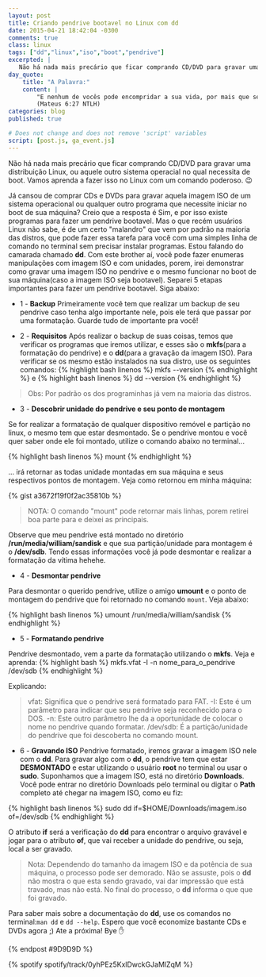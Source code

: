 ```yaml
---
layout: post
title: Criando pendrive bootavel no Linux com dd
date: 2015-04-21 18:42:04 -0300
comments: true
class: linux
tags: ["dd","linux","iso","boot","pendrive"]
excerpted: |
   Não há nada mais precário que ficar comprando CD/DVD para gravar uma distribuição Linux, ou aquele outro sistema operacial no qual necessita de boot. Vamos aprenda a fazer isso no Linux com um comando poderoso.
day_quote:
    title: "A Palavra:"
    content: |
        "E nenhum de vocês pode encompridar a sua vida, por mais que se preocupe com isso." <br>
        (Mateus 6:27 NTLH)
categories: blog
published: true

# Does not change and does not remove 'script' variables
script: [post.js, ga_event.js]
---
```


Não há nada mais precário que ficar comprando CD/DVD para gravar uma distribuição Linux, ou aquele outro sistema operacial no qual necessita de boot. Vamos aprenda a fazer isso no Linux com um comando poderoso. :wink:

Já cansou de comprar CDs e DVDs para gravar aquela imagem ISO de um sistema operacional ou qualquer outro programa que necessite iniciar no boot de sua máquina? Creio que a resposta é Sim, e por isso existe programas para fazer um pendrive bootavel. Mas o que recém usuários Linux não sabe, é de um certo "malandro" que vem por padrão na maioria das distros, que pode fazer essa tarefa para você com uma simples linha de comando no terminal sem precisar instalar programas. Estou falando do camarada chamado **dd**. Com este brother aí, você pode fazer enumeras manipulações com imagem ISO e com unidades, porem, irei demonstrar como gravar uma imagem ISO no pendrive e o mesmo funcionar no boot de sua máquina(caso a imagem ISO seja bootavel). Separei 5 etapas importantes para fazer um pendrive bootavel. Siga abaixo:


* 1 - **Backup**
Primeiramente você tem que realizar um backup de seu pendrive caso tenha algo importante nele, pois ele terá que passar por uma formatação. Guarde tudo de importante pra você!

* 2 - **Requisitos**
Após realizar o backup de suas coisas, temos que verificar os programas que iremos utilizar, e esses são o **mkfs**(para a formatação do pendrive) e o **dd**(para a gravação da imagem ISO). Para verificar se os mesmo estão instalados na sua distro, use os seguintes comandos:
{% highlight bash linenos %}
mkfs --version
{% endhighlight %}
e
{% highlight bash linenos %}
dd --version
{% endhighlight %}

> Obs: Por padrão os dos programinhas já vem na maioria das distros.

* 3 - **Descobrir unidade do pendrive e seu ponto de montagem**

Se for realizar a formatação de qualquer dispositivo remóvel e partição no linux, o mesmo tem que estar desmontado. Se o pendrive montou e você quer saber onde ele foi montado, utilize o comando abaixo no terminal...

{% highlight bash linenos %}
mount
{% endhighlight %}

... irá retornar as todas unidade montadas em sua máquina e seus respectivos pontos de montagem. Veja como retornou em minha máquina:

{% gist a3672f19f0f2ac35810b %}

> NOTA: O comando "mount" pode retornar mais linhas, porem retirei boa parte
> para e deixei as principais.

Observe que meu pendrive está montado no diretório **/run/media/william/sandisk** e que sua partição/unidade para montagem é o **/dev/sdb**. Tendo essas informações você já pode desmontar e realizar a formatação da vítima hehehe.

* 4 - **Desmontar pendrive**

Para desmontar o querido pendrive, utilize o amigo **umount** e o ponto de montagem do pendrive que foi retornado no comando `mount`. Veja abaixo:

{% highlight bash linenos %}
umount /run/media/william/sandisk
{% endhighlight %}

* 5 - **Formatando pendrive**

Pendrive desmontado, vem a parte da formatação utilizando o **mkfs**. Veja e aprenda:
{% highlight bash %}
mkfs.vfat -I -n nome_para_o_pendrive /dev/sdb
{% endhighlight %}

Explicando:

> vfat: Significa que o pendrive será formatado para FAT.
> -I: Este é um parâmetro para indicar que seu pendrive seja reconhecido para o DOS.
> -n: Este outro parâmetro lhe da a oportunidade de colocar o nome no pendrive quando formatar.
> /dev/sdb: É a partição/unidade do pendrive que foi descoberta no comando mount.

* 6 - **Gravando ISO**
Pendrive formatado, iremos gravar a imagem ISO nele com o **dd**. Para gravar algo com o **dd**, o pendrive tem que estar **DESMONTADO** e estar utilizando o usuário **root** no terminal ou usar o **sudo**.
Suponhamos que a imagem ISO, está no diretório **Downloads**. Você pode entrar no diretório Downloads pelo terminal ou digitar o **Path** completo até chegar na imagem ISO, como eu fiz:

{% highlight bash linenos %}
sudo dd if=$HOME/Downloads/imagem.iso of=/dev/sdb
{% endhighlight %}

O atributo **if** será a verificação do **dd** para encontrar o arquivo gravável e jogar para o atributo **of**, que vai receber a unidade do pendrive, ou seja, local a ser gravado.

> Nota: Dependendo do tamanho da imagem ISO e da potência de sua máquina, o processo pode ser demorado. Não se assuste, pois o **dd** não mostra o que esta sendo gravado, vai dar impressão que está travado, mas não está. No final do processo, o **dd** informa o que que foi gravado.

Para saber mais sobre a documentação do **dd**, use os comandos no terminal:`man dd` e `dd --help`. Espero que você economize bastante CDs e DVDs agora ;)
Ate a próxima! Bye :hand:

{% endpost #9D9D9D %}

{% spotify spotify/track/0yhPEz5KxlDwckGJaMlZqM %}

